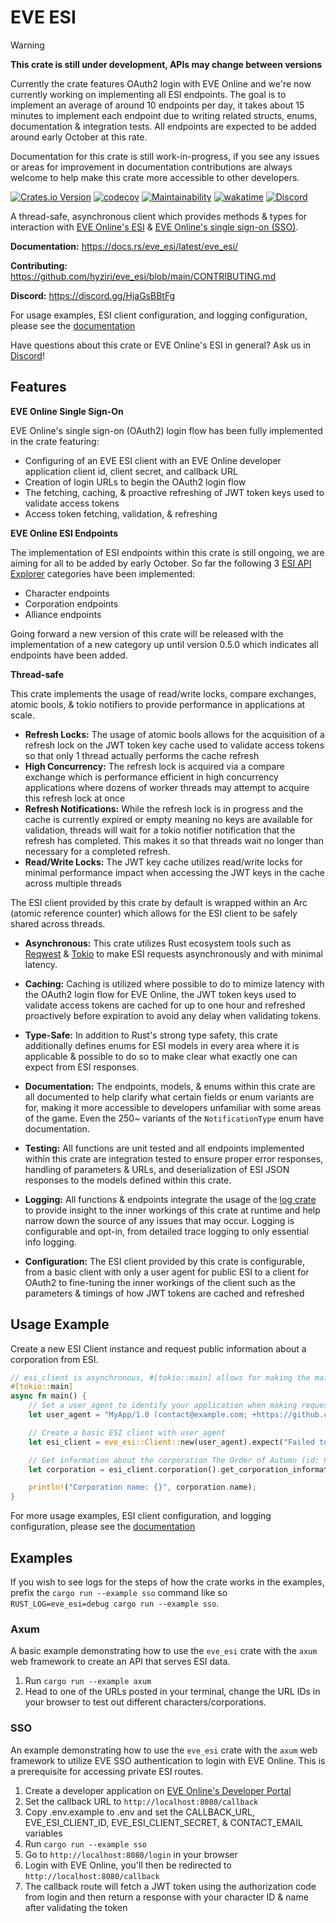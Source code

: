 # EVE ESI

> [!WARNING]
>
> **This crate is still under development, APIs may change between versions**
>
> Currently the crate features OAuth2 login with EVE Online and we're now currently working on implementing all ESI endpoints. The goal is to implement an average of around 10 endpoints per day, it takes about 15 minutes to implement each endpoint due to writing related structs, enums, documentation & integration tests. All endpoints are expected to be added around early October at this rate.
>
> Documentation for this crate is still work-in-progress, if you see any issues or areas for improvement in documentation contributions are always welcome to help make this crate more accessible to other developers.

[![Crates.io Version](https://img.shields.io/crates/v/eve_esi?logo=rust)](https://crates.io/crates/eve_esi/)
[![codecov](https://codecov.io/gh/hyziri/eve_esi/graph/badge.svg?token=OXD57P1UY6)](https://codecov.io/gh/hyziri/eve_esi)
[![Maintainability](https://qlty.sh/gh/hyziri/projects/eve_esi/maintainability.svg)](https://qlty.sh/gh/hyziri/projects/eve_esi)
[![wakatime](https://wakatime.com/badge/github/hyziri/eve_esi.svg)](https://wakatime.com/badge/github/hyziri/eve_esi)
[![Discord](https://img.shields.io/discord/1414000815017824288?logo=Discord&color=%235865F2)](https://discord.gg/HjaGsBBtFg)

A thread-safe, asynchronous client which provides methods & types for interaction with [EVE Online's ESI](https://developers.eveonline.com/api-explorer) & [EVE Online's single sign-on (SSO)](https://developers.eveonline.com/docs/services/sso/).

**Documentation:** https://docs.rs/eve_esi/latest/eve_esi/

**Contributing:** https://github.com/hyziri/eve_esi/blob/main/CONTRIBUTING.md

**Discord:** https://discord.gg/HjaGsBBtFg

For usage examples, ESI client configuration, and logging configuration, please see the [documentation](https://docs.rs/eve_esi/latest/eve_esi/)

Have questions about this crate or EVE Online's ESI in general? Ask us in [Discord](https://discord.gg/HjaGsBBtFg)!

## Features

**EVE Online Single Sign-On**

EVE Online's single sign-on (OAuth2) login flow has been fully implemented in the crate featuring:

- Configuring of an EVE ESI client with an EVE Online developer application client id, client secret, and callback URL
- Creation of login URLs to begin the OAuth2 login flow
- The fetching, caching, & proactive refreshing of JWT token keys used to validate access tokens
- Access token fetching, validation, & refreshing

**EVE Online ESI Endpoints**

The implementation of ESI endpoints within this crate is still ongoing, we are aiming for all to be added by early October. So far the following 3 [ESI API Explorer](https://developers.eveonline.com/api-explorer) categories have been implemented:

- Character endpoints
- Corporation endpoints
- Alliance endpoints

Going forward a new version of this crate will be released with the implementation of a new category up until version 0.5.0 which indicates all endpoints have been added.

**Thread-safe**

This crate implements the usage of read/write locks, compare exchanges, atomic bools, & tokio notifiers to provide performance in applications at scale.

- **Refresh Locks:** The usage of atomic bools allows for the acquisition of a refresh lock on the JWT token key cache used to validate access tokens so that only 1 thread actually performs the cache refresh
- **High Concurrency:** The refresh lock is acquired via a compare exchange which is performance efficient in high concurrency applications where dozens of worker threads may attempt to acquire this refresh lock at once
- **Refresh Notifications:** While the refresh lock is in progress and the cache is currently expired or empty meaning no keys are available for validation, threads will wait for a tokio notifier notification that the refresh has completed. This makes it so that threads wait no longer than necessary for a completed refresh.
- **Read/Write Locks:** The JWT key cache utilizes read/write locks for minimal performance impact when accessing the JWT keys in the cache across multiple threads

The ESI client provided by this crate by default is wrapped within an Arc (atomic reference counter) which allows for the ESI client to be safely shared across threads.

- **Asynchronous:** This crate utilizes Rust ecosystem tools such as [Reqwest](https://crates.io/crates/reqwest) & [Tokio](https://crates.io/crates/tokio) to make ESI requests asynchronously and with minimal latency.

- **Caching:** Caching is utilized where possible to do to mimize latency with the OAuth2 login flow for EVE Online, the JWT token keys used to validate access tokens are cached for up to one hour and refreshed proactively before expiration to avoid any delay when validating tokens.

- **Type-Safe:** In addition to Rust's strong type safety, this crate additionally defines enums for ESI models in every area where it is applicable & possible to do so to make clear what exactly one can expect from ESI responses.

- **Documentation:** The endpoints, models, & enums within this crate are all documented to help clarify what certain fields or enum variants are for, making it more accessible to developers unfamiliar with some areas of the game. Even the 250~ variants of the `NotificationType` enum have documentation.

- **Testing:** All functions are unit tested and all endpoints implemented within this crate are integration tested to ensure proper error responses, handling of parameters & URLs, and deserialization of ESI JSON responses to the models defined within this crate.

- **Logging:** All functions & endpoints integrate the usage of the [log crate](https://crates.io/crates/log) to provide insight to the inner workings of this crate at runtime and help narrow down the source of any issues that may occur. Logging is configurable and opt-in, from detailed trace logging to only essential info logging.

- **Configuration:** The ESI client provided by this crate is configurable, from a basic client with only a user agent for public ESI to a client for OAuth2 to fine-tuning the inner workings of the client such as the parameters & timings of how JWT tokens are cached and refreshed

## Usage Example

Create a new ESI Client instance and request public information about a corporation from ESI.

```rust
// esi_client is asynchronous, #[tokio::main] allows for making the main function async
#[tokio::main]
async fn main() {
    // Set a user_agent to identify your application when making requests
    let user_agent = "MyApp/1.0 (contact@example.com; +https://github.com/your/repository)";

    // Create a basic ESI client with user_agent
    let esi_client = eve_esi::Client::new(user_agent).expect("Failed to build ESI Client");

    // Get information about the corporation The Order of Autumn (id: 98785281)
    let corporation = esi_client.corporation().get_corporation_information(98785281).await.unwrap();

    println!("Corporation name: {}", corporation.name);
}
```

For more usage examples, ESI client configuration, and logging configuration, please see the [documentation](https://docs.rs/eve_esi/latest/eve_esi/)

## Examples

If you wish to see logs for the steps of how the crate works in the examples, prefix the `cargo run --example sso` command like so `RUST_LOG=eve_esi=debug cargo run --example sso`.

### Axum

A basic example demonstrating how to use the `eve_esi` crate with the `axum` web framework to create an API that serves ESI data.

1. Run `cargo run --example axum`
2. Head to one of the URLs posted in your terminal, change the URL IDs in your browser to test out different characters/corporations.

### SSO

An example demonstrating how to use the `eve_esi` crate with the `axum` web framework to utilize EVE SSO authentication to login with EVE Online. This is a prerequisite for accessing private ESI routes.

1. Create a developer application on [EVE Online's Developer Portal](https://developers.eveonline.com/applications)
2. Set the callback URL to `http://localhost:8080/callback`
3. Copy .env.example to .env and set the CALLBACK_URL, EVE_ESI_CLIENT_ID, EVE_ESI_CLIENT_SECRET, & CONTACT_EMAIL variables
4. Run `cargo run --example sso`
5. Go to `http://localhost:8080/login` in your browser
6. Login with EVE Online, you'll then be redirected to `http://localhost:8080/callback`
7. The callback route will fetch a JWT token using the authorization code from login and then return a response with your character ID & name after validating the token

